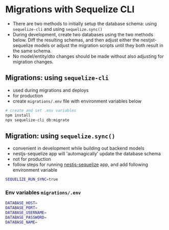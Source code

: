 # Migrations with Sequelize CLI

* There are two methods to initially setup the database schema: using `sequelize-cli` and using `sequelize.sync()`
* During development, create two databases using the two methods below. Diff the resulting schemas, and then adjust either the nestjst-sequelize models or adjust the migration scripts until they both result in the same schema.
* No model/entity/dto changes should be made without also adjusting for migration changes.

## Migrations: using `sequelize-cli`
* used during migrations and deploys
* for production
* create `migrations/.env` file with environment variables below
```bash
# create and set .env variables
npm install
npx sequelize-cli db:migrate
```

## Migration: using `sequelize.sync()`
* convenient in development while building out backend models
* nestjs-sequelize app will 'automagically' update the database schema
* not for production
* follow steps for running [nestjs-sequelize](../nestjs-sequelize/README.md) app, and add following environment variable
```bash
SEQUELIZE_RUN_SYNC=true
```

### Env variables `migrations/.env`
```bash
DATABASE_HOST=
DATABASE_PORT=
DATABASE_USERNAME=
DATABASE_PASSWORD=
DATABASE_NAME=
```